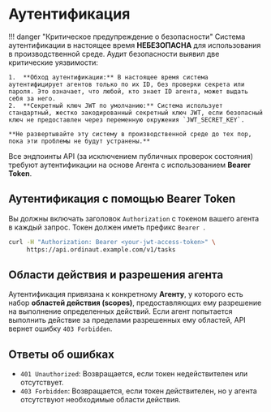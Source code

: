 # Аутентификация

!!! danger "Критическое предупреждение о безопасности"
    Система аутентификации в настоящее время **НЕБЕЗОПАСНА** для использования в производственной среде. Аудит безопасности выявил две критические уязвимости:

    1.  **Обход аутентификации:** В настоящее время система аутентифицирует агентов только по их ID, без проверки секрета или пароля. Это означает, что любой, кто знает ID агента, может выдать себя за него.
    2.  **Секретный ключ JWT по умолчанию:** Система использует стандартный, жестко закодированный секретный ключ JWT, если безопасный ключ не предоставлен через переменную окружения `JWT_SECRET_KEY`.

    **Не развертывайте эту систему в производственной среде до тех пор, пока эти проблемы не будут устранены.**

Все эндпоинты API (за исключением публичных проверок состояния) требуют аутентификации на основе Агента с использованием **Bearer Token**.

## Аутентификация с помощью Bearer Token

Вы должны включать заголовок `Authorization` с токеном вашего агента в каждый запрос. Токен должен иметь префикс `Bearer `.

```bash
curl -H "Authorization: Bearer <your-jwt-access-token>" \
     https://api.ordinaut.example.com/v1/tasks
```

## Области действия и разрешения агента

Аутентификация привязана к конкретному **Агенту**, у которого есть набор **областей действия (scopes)**, предоставляющих ему разрешение на выполнение определенных действий. Если агент попытается выполнить действие за пределами разрешенных ему областей, API вернет ошибку `403 Forbidden`.

## Ответы об ошибках

- `401 Unauthorized`: Возвращается, если токен недействителен или отсутствует.
- `403 Forbidden`: Возвращается, если токен действителен, но у агента отсутствуют необходимые области действия.